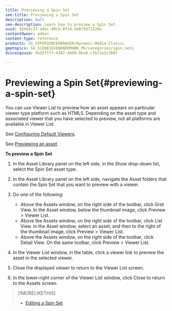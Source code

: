 ```yaml
---
title: Previewing a Spin Set
seo-title: Previewing a Spin Set
description: null
seo-description: Learn how to preview a Spin Set.
uuid: 5b9d4c37-a4ec-40c5-8f14-da875d71226e
contentOwner: admin
content-type: reference
products: SG_EXPERIENCEMANAGER/Dynamic-Media-Classic
geptopics: SG_SCENESEVENONDEMAND_PK/categories/spin_sets
discoiquuid: 4b32ffff-4387-4699-9ba9-c3b23a2c3607

---
```


# Previewing a Spin Set{#previewing-a-spin-set}

You can use Viewer List to preview how an asset appears on particular viewer type platform such as HTML5. Depending on the asset type and associated viewer that you have selected to preview, not all platforms are available in Viewer List.

See [Configuring Default Viewers](application-setup.md#configuring_default_viewers).

See [Previewing an asset](previewing-asset.md#previewing_an_asset).

**To preview a Spin Set**

1. In the Asset Library panel on the left side, in the Show drop-down list, select the Spin Set asset type.
1. In the Asset Library panel on the left side, navigate the Asset folders that contain the Spin Set that you want to preview with a viewer.
1. Do one of the following:

    * Above the Assets window, on the right side of the toolbar, click Grid View. In the Asset window, below the thumbnail image, click Preview &gt; Viewer List.
    * Above the Assets window, on the right side of the toolbar, click List View. In the Asset window, select an asset, and then to the right of the thumbnail image, click Preview &gt; Viewer List.
    * Above the Assets window, on the right side of the toolbar, click Detail View. On the same toolbar, click Preview &gt; Viewer List.

1. In the Viewer List window, in the table, click a viewer link to preview the asset in the selected viewer.
1. Close the displayed viewer to return to the Viewer List screen.
1. In the lower-right corner of the Viewer List window, click Close to return to the Assets screen.

>[!MORELIKETHIS]
>
>* [Editing a Spin Set](creating-spin-set.md#editing-a-spin-set)
